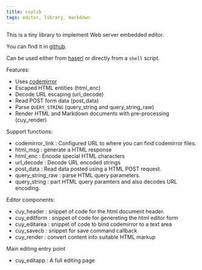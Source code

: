 ```yaml
---
title: cuylib
tags: editor, library, markdown
---
```


This is a tiny library to implement Web server embedded editor.

You can find it in [github](https://github.com/alejandroliu/0ink.net/tree/main/snippets/2022/cuylib).

Can be used either from [haserl](http://haserl.sourceforge.net/) or directly from
a `shell` script.

Features:

- Uses [codemirror](https://codemirror.net/)
- Escaped HTML entities (html_enc)
- Decode URL escaping (url_decode)
- Read POST form data (post_data)
- Parse `QUERY_STRING` (query_string and query_string_raw)
- Render HTML and Markdown documents with pre-processing (cuy_render)

Support functions:

- codemirror_link : Configured URL to where you can find codemirror files.
- html_msg : generate a HTML response
- html_enc : Encode special HTML characters
- url_decode : Decode URL encoded strings
- post_data : Read data posted using a HTML POST request.
- query_string_raw : parse HTML query parameters.
- query_string : part HTML query paramters and also decodes URL encoding.

Editor components:

- cuy_header : snippet of code for the html document header.
- cuy_editform : snippet of code for genereting the html editor form
- cuy_editarea : snippet of code to bind codemirror to a text area
- cuy_savecb : snippet for save command callback
- cuy_render : convert content into suitable HTML markup

Main editing entry point

- cuy_editapp : A full editing page



